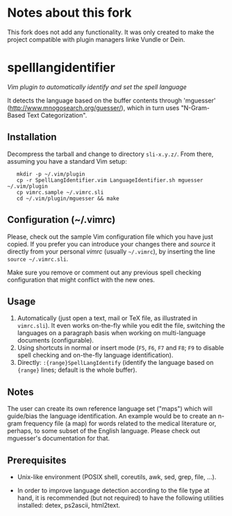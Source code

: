 Notes about this fork
=====================

This fork does not add any functionality. It was only created to make the
project compatible with plugin managers linke Vundle or Dein.


spelllangidentifier
===================

*Vim plugin to automatically identify and set the spell language*

It detects the language based on the buffer contents through 'mguesser'
(http://www.mnogosearch.org/guesser/), which in turn uses "N-Gram-Based Text
Categorization".

Installation
------------

Decompress the tarball and change to directory `sli-x.y.z/`. From there,
assuming you have a standard Vim setup:

```
   mkdir -p ~/.vim/plugin
   cp -r SpellLangIdentifier.vim LanguageIdentifier.sh mguesser ~/.vim/plugin
   cp vimrc.sample ~/.vimrc.sli
   cd ~/.vim/plugin/mguesser && make
```


Configuration (~/.vimrc)
------------------------

Please, check out the sample Vim configuration file which you have just copied.
If you prefer you can introduce your changes there and *source* it directly
from your personal *vimrc* (usually `~/.vimrc`), by inserting the line `source
~/.vimrc.sli`.

Make sure you remove or comment out any previous spell checking configuration
that might conflict with the new ones.


Usage
-----

   1. Automatically (just open a text, mail or TeX file, as illustrated in `vimrc.sli`). It even works on-the-fly while you edit the file, switching the languages on a paragraph basis when working on multi-language documents (configurable).
   2. Using shortcuts in normal or insert mode (`F5`, `F6`, `F7` and `F8`; `F9` to disable spell checking and on-the-fly language identification).
   3. Directly: `:{range}SpellLangIdentify` (identify the language based on `{range}` lines; default is the whole buffer).


Notes
-----

The user can create its own reference language set ("maps") which will
guide/bias the language identification. An example would be to create an n-gram
frequency file (a map) for words related to the medical literature or, perhaps,
to some subset of the English language. Please check out mguesser's
documentation for that.


Prerequisites
-------------

   * Unix-like environment (POSIX shell, coreutils, awk, sed, grep, file, ...).

   * In order to improve language detection according to the file type at hand, it
is recommended (but not required) to have the following utilities installed:
detex, ps2ascii, html2text.
